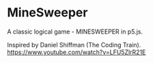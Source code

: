 # MineSweeper

A classic logical game - MINESWEEPER in p5.js.

Inspired by Daniel Shiffman (The Coding Train).
https://www.youtube.com/watch?v=LFU5ZlrR21E
